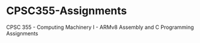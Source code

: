 # CPSC355-Assignments
CPSC 355 - Computing Machinery I - ARMv8 Assembly and C Programming Assignments
